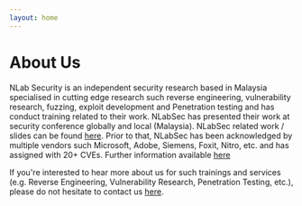 ```yaml
---
layout: home
---
```

# About Us

NLab Security is an independent security research based in Malaysia specialised in cutting edge research such reverse engineering, vulnerability research, fuzzing, exploit development and Penetration testing and has conduct training related to their work. NLabSec has presented their work at security conference globally and local (Malaysia). NLabSec related work / slides can be found [here](https://speakerdeck.com/nafiez). Prior to that, NLabSec has been acknowledged by multiple vendors such Microsoft, Adobe, Siemens, Foxit, Nitro, etc. and has assigned with 20+ CVEs. Further information available [here](https://github.com/nafiez/Vulnerability-Research/blob/master/stuff.md)

If you're interested to hear more about us for such trainings and services (e.g. Reverse Engineering, Vulnerability Research, Penetration Testing, etc.), please do not hesitate to contact us [here](nlabsecurify@gmail.com).
